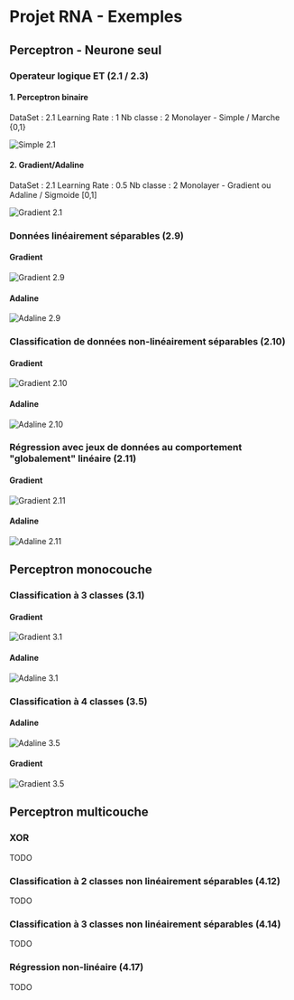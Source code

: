 # Projet RNA - Exemples

## Perceptron - Neurone seul

### Operateur logique ET (2.1 / 2.3)

#### 1. Perceptron binaire

DataSet : 2.1
Learning Rate : 1
Nb classe : 2
Monolayer - Simple / Marche {0,1}

![Simple 2.1](2-1simple.png)

#### 2. Gradient/Adaline

DataSet : 2.1
Learning Rate : 0.5
Nb classe : 2
Monolayer - Gradient ou Adaline / Sigmoide [0,1]

![Gradient 2.1](2-1gradient.png)

### Données linéairement séparables (2.9)

#### Gradient

![Gradient 2.9](2-9gradient.png)

#### Adaline

![Adaline 2.9](2-9adaline.png)

### Classification de données non-linéairement séparables (2.10)

#### Gradient

![Gradient 2.10](2-10gradient.png)

#### Adaline

![Adaline 2.10](2-10adaline.png)

### Régression avec jeux de données au comportement "globalement" linéaire (2.11)

#### Gradient

![Gradient 2.11](2-11gradient.png)

#### Adaline

![Adaline 2.11](2-11adaline.png)

## Perceptron monocouche 

### Classification à 3 classes (3.1)

#### Gradient

![Gradient 3.1](3-1gradient.png)

#### Adaline

![Adaline 3.1](3-1adaline.png)

### Classification à 4 classes (3.5)

#### Adaline

![Adaline 3.5](3-5adaline.png)

#### Gradient

![Gradient 3.5](3-5gradient.png)

## Perceptron multicouche

### XOR 

TODO

### Classification à 2 classes non linéairement séparables  (4.12)

TODO

### Classification à 3 classes non linéairement séparables  (4.14)

TODO

### Régression non-linéaire (4.17)

TODO
